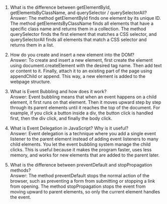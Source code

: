 1) What is the difference between getElementById, getElementsByClassName, and querySelector / querySelectorAll?  
Answer: The method getElementById finds one element by its unique ID. The method getElementsByClassName finds all elements that have a specific class name and returns them in a collection. The method querySelector finds the first element that matches a CSS selector, and querySelectorAll finds all elements that match a CSS selector and returns them in a list.

2) How do you create and insert a new element into the DOM?  
Answer: To create and insert a new element, first create the element using document.createElement with the desired tag name. Then add text or content to it. Finally, attach it to an existing part of the page using appendChild or append. This way, a new element is added to the webpage structure.

3) What is Event Bubbling and how does it work?  
Answer: Event bubbling means that when an event happens on a child element, it first runs on that element. Then it moves upward step by step through its parent elements until it reaches the top of the document. For example, if you click a button inside a div, the button click is handled first, then the div click, and finally the body click.

4) What is Event Delegation in JavaScript? Why is it useful?  
Answer: Event delegation is a technique where you add a single event listener to the parent element instead of adding event listeners to many child elements. You let the event bubbling system manage the child clicks. This is useful because it makes the program faster, uses less memory, and works for new elements that are added to the parent later.

5) What is the difference between preventDefault and stopPropagation methods?  
Answer: The method preventDefault stops the normal action of the browser, such as preventing a form from submitting or stopping a link from opening. The method stopPropagation stops the event from moving upward to parent elements, so only the current element handles the event.
